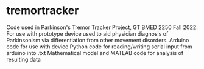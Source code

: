 # tremortracker
Code used in Parkinson's Tremor Tracker Project, GT BMED 2250 Fall 2022.
For use with prototype device used to aid physician diagnosis of Parkinsonism via differentiation from other movement disorders.
Arduino code for use with device
Python code for reading/writing serial input from arduino into .txt
Mathematical model and MATLAB code for analysis of resulting data
